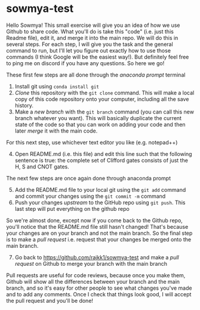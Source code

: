 # sowmya-test

Hello Sowmya! This small exercise will give you an idea of how we use Github to share code. What you'll do is take this "code" (i.e. just this Readme file), edit it, and merge it into the main repo. We will do this in several steps. For each step, I will give you the task and the general command to run, but I'll let you figure out exactly how to use those commands (I think Google will be the easiest way!). But definitely feel free to ping me on discord if you have any questions. So here we go!

These first few steps are all done through the _anaconda prompt_ terminal
1. Install git using `conda install git`
2. _Clone_ this repository with the `git clone` command. This will make a local copy of this code repository onto your computer, including all the save history.
3. Make a _new branch_ with the `git branch` command (you can call this new branch whatever you want). This will basically duplicate the current state of the code so that you can work on adding your code and then later _merge_ it with the main code.

For this next step, use whichever text editor you like (e.g. notepad++)

4. Open README.md (i.e. this file) and edit this line such that the following sentence is true: the complete set of Clifford gates consists of just the H, S and  CNOT gates.  

The next few steps are once again done through anaconda prompt

5. Add the README.md file to your local git using the `git add` command and commit your changes using the `git commit -m` command
6. Push your changes _upstream_ to the GitHub repo using `git push`. This last step will put everything on the github repo

So we're almost done, except now if you come back to the Github repo, you'll notice that the README.md file still hasn't changed! That's because your changes are on your branch and not the main branch. So the final step is to make a _pull request_ i.e. request that your changes be merged onto the main branch.

7. Go back to https://github.com/rajkk1/sowmya-test and make a _pull request_ on Github to merge your branch with the main branch

Pull requests are useful for code reviews, because once you make them, Github will show all the differences between your branch and the main branch, and so it's easy for other people to see what changes you've made and to add any comments. Once I check that things look good, I will accept the pull request and you'll be done!


